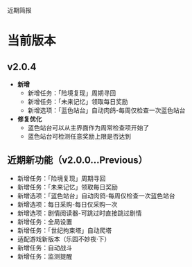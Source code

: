近期简报

# 当前版本

## v2.0.4

- **新增**
  - 新增任务：「险境复现」周期寻回
  - 新增任务：「未来记忆」领取每日奖励
  - 新增选项：「蓝色站台」自动肉鸽-每周仅检查一次蓝色站台
- **修复优化**
  - 蓝色站台可以从主界面作为周常检查项开始了
  - 蓝色站台可检测任意奖励上限是否达到

## 近期新功能（v2.0.0...Previous）

- 新增任务：「险境复现」周期寻回
- 新增任务：「未来记忆」领取每日奖励
- 新增选项：「蓝色站台」自动肉鸽-每周仅检查一次蓝色站台
- 新增选项：每日采购-每日仅采购一次
- 新增选项：剧情阅读器-可跳过时直接跳过剧情
- 新增任务：全局设置
- 新增任务：「世纪拘束塔」自动爬塔
- 适配游戏新版本（乐园不妙夜·下）
- 新增任务：自动战斗
- 新增任务：监测提醒
